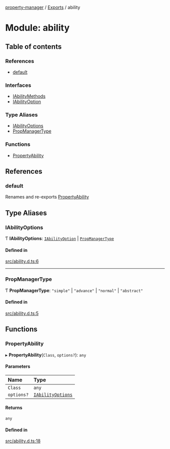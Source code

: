 [property-manager](../README.md) / [Exports](../modules.md) / ability

# Module: ability

## Table of contents

### References

- [default](ability.md#default)

### Interfaces

- [IAbilityMethods](../interfaces/ability.IAbilityMethods.md)
- [IAbilityOption](../interfaces/ability.IAbilityOption.md)

### Type Aliases

- [IAbilityOptions](ability.md#iabilityoptions)
- [PropManagerType](ability.md#propmanagertype)

### Functions

- [PropertyAbility](ability.md#propertyability)

## References

### default

Renames and re-exports [PropertyAbility](ability.md#propertyability)

## Type Aliases

### IAbilityOptions

Ƭ **IAbilityOptions**: [`IAbilityOption`](../interfaces/ability.IAbilityOption.md) \| [`PropManagerType`](ability.md#propmanagertype)

#### Defined in

[src/ability.d.ts:6](https://github.com/snowyu/property-manager.js/blob/2259d20/src/ability.d.ts#L6)

___

### PropManagerType

Ƭ **PropManagerType**: ``"simple"`` \| ``"advance"`` \| ``"normal"`` \| ``"abstract"``

#### Defined in

[src/ability.d.ts:5](https://github.com/snowyu/property-manager.js/blob/2259d20/src/ability.d.ts#L5)

## Functions

### PropertyAbility

▸ **PropertyAbility**(`Class`, `options?`): `any`

#### Parameters

| Name | Type |
| :------ | :------ |
| `Class` | `any` |
| `options?` | [`IAbilityOptions`](ability.md#iabilityoptions) |

#### Returns

`any`

#### Defined in

[src/ability.d.ts:18](https://github.com/snowyu/property-manager.js/blob/2259d20/src/ability.d.ts#L18)
